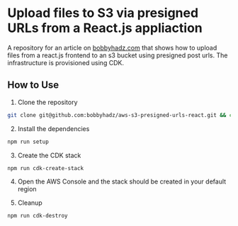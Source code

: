 # Upload files to S3 via presigned URLs from a React.js appliaction

A repository for an article on
[bobbyhadz.com](https://bobbyhadz.com/blog/aws-s3-presigned-urls-react) that
shows how to upload files from a react.js frontend to an s3 bucket using
presigned post urls. The infrastructure is provisioned using CDK.

## How to Use

1. Clone the repository

```bash
git clone git@github.com:bobbyhadz/aws-s3-presigned-urls-react.git && cd aws-s3-presigned-urls-react
```

2. Install the dependencies

```bash
npm run setup
```

3. Create the CDK stack

```bash
npm run cdk-create-stack
```

4. Open the AWS Console and the stack should be created in your default region

5. Cleanup

```bash
npm run cdk-destroy
```
